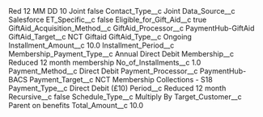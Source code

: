 <?xml version="1.0" encoding="UTF-8"?>
<CustomMetadata xmlns="http://soap.sforce.com/2006/04/metadata" xmlns:xsi="http://www.w3.org/2001/XMLSchema-instance" xmlns:xsd="http://www.w3.org/2001/XMLSchema">
    <label>Red 12 MM DD 10 Joint</label>
    <protected>false</protected>
    <values>
        <field>Contact_Type__c</field>
        <value xsi:type="xsd:string">Joint</value>
    </values>
    <values>
        <field>Data_Source__c</field>
        <value xsi:type="xsd:string">Salesforce</value>
    </values>
    <values>
        <field>ET_Specific__c</field>
        <value xsi:type="xsd:boolean">false</value>
    </values>
    <values>
        <field>Eligible_for_Gift_Aid__c</field>
        <value xsi:type="xsd:boolean">true</value>
    </values>
    <values>
        <field>GiftAid_Acquisition_Method__c</field>
        <value xsi:nil="true"/>
    </values>
    <values>
        <field>GiftAid_Processor__c</field>
        <value xsi:type="xsd:string">PaymentHub-GiftAid</value>
    </values>
    <values>
        <field>GiftAid_Target__c</field>
        <value xsi:type="xsd:string">NCT Giftaid</value>
    </values>
    <values>
        <field>GiftAid_Type__c</field>
        <value xsi:type="xsd:string">Ongoing</value>
    </values>
    <values>
        <field>Installment_Amount__c</field>
        <value xsi:type="xsd:double">10.0</value>
    </values>
    <values>
        <field>Installment_Period__c</field>
        <value xsi:nil="true"/>
    </values>
    <values>
        <field>Membership_Payment_Type__c</field>
        <value xsi:type="xsd:string">Annual Direct Debit</value>
    </values>
    <values>
        <field>Membership__c</field>
        <value xsi:type="xsd:string">Reduced 12 month membership</value>
    </values>
    <values>
        <field>No_of_Installments__c</field>
        <value xsi:type="xsd:double">1.0</value>
    </values>
    <values>
        <field>Payment_Method__c</field>
        <value xsi:type="xsd:string">Direct Debit</value>
    </values>
    <values>
        <field>Payment_Processor__c</field>
        <value xsi:type="xsd:string">PaymentHub-BACS</value>
    </values>
    <values>
        <field>Payment_Target__c</field>
        <value xsi:type="xsd:string">NCT Membership Collections - S18</value>
    </values>
    <values>
        <field>Payment_Type__c</field>
        <value xsi:type="xsd:string">Direct Debit (£10)</value>
    </values>
    <values>
        <field>Period__c</field>
        <value xsi:type="xsd:string">Reduced 12 month</value>
    </values>
    <values>
        <field>Recursive__c</field>
        <value xsi:type="xsd:boolean">false</value>
    </values>
    <values>
        <field>Schedule_Type__c</field>
        <value xsi:type="xsd:string">Multiply By</value>
    </values>
    <values>
        <field>Target_Customer__c</field>
        <value xsi:type="xsd:string">Parent on benefits</value>
    </values>
    <values>
        <field>Total_Amount__c</field>
        <value xsi:type="xsd:double">10.0</value>
    </values>
</CustomMetadata>
